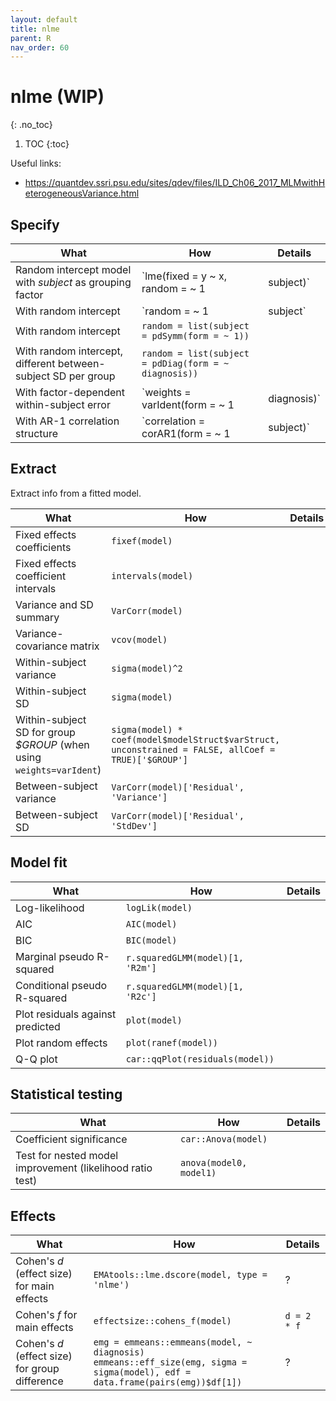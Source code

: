 ```yaml
---
layout: default
title: nlme
parent: R
nav_order: 60
---
```


# nlme (WIP)
{: .no_toc}

1. TOC
{:toc}

Useful links:
 * https://quantdev.ssri.psu.edu/sites/qdev/files/ILD_Ch06_2017_MLMwithHeterogeneousVariance.html

## Specify

| What | How | Details |
|---|---|---|
| Random intercept model with _subject_ as grouping factor | `lme(fixed = y ~ x, random = ~ 1 | subject)` | |
| With random intercept | `random = ~ 1 | subject` | |
| With random intercept | `random = list(subject = pdSymm(form = ~ 1))` | |
| With random intercept, different between-subject SD per group | `random = list(subject = pdDiag(form = ~ diagnosis))` | |
| With factor-dependent within-subject error | `weights = varIdent(form = ~ 1 | diagnosis)` | |
| With AR-1 correlation structure | `correlation = corAR1(form = ~ 1 | subject)` | |


## Extract

Extract info from a fitted model.

| What | How | Details |
|---|---|---|
| Fixed effects coefficients | `fixef(model)` | |
| Fixed effects coefficient intervals | `intervals(model)` | |
| Variance and SD summary | `VarCorr(model)` | |
| Variance-covariance matrix | `vcov(model)` | |
| Within-subject variance | `sigma(model)^2` | |
| Within-subject SD | `sigma(model)` | |
| Within-subject SD for group _$GROUP_ (when using `weights=varIdent`) | `sigma(model) * coef(model$modelStruct$varStruct, unconstrained = FALSE, allCoef = TRUE)['$GROUP']` | |
| Between-subject variance | `VarCorr(model)['Residual', 'Variance']` | |
| Between-subject SD | `VarCorr(model)['Residual', 'StdDev']` | |

## Model fit

| What | How | Details |
|---|---|---|
| Log-likelihood | `logLik(model)` | |
| AIC | `AIC(model)` | |
| BIC | `BIC(model)` | |
| Marginal pseudo R-squared | `r.squaredGLMM(model)[1, 'R2m']` | |
| Conditional pseudo R-squared | `r.squaredGLMM(model)[1, 'R2c']` | |
| Plot residuals against predicted | `plot(model)` | |
| Plot random effects | `plot(ranef(model))` | |
| Q-Q plot | `car::qqPlot(residuals(model))` | |

## Statistical testing

| What | How | Details |
|---|---|---|
| Coefficient significance | `car::Anova(model)` | |
| Test for nested model improvement (likelihood ratio test) | `anova(model0, model1)` | |

## Effects

| What | How | Details |
|---|---|---|
| Cohen's _d_ (effect size) for main effects  | `EMAtools::lme.dscore(model, type = 'nlme')` | ? |
| Cohen's _f_ for main effects | `effectsize::cohens_f(model)` | `d = 2 * f` |
| Cohen's _d_ (effect size) for group difference | `emg = emmeans::emmeans(model, ~ diagnosis)`<br>`emmeans::eff_size(emg, sigma = sigma(model), edf = data.frame(pairs(emg))$df[1])` | ? |
